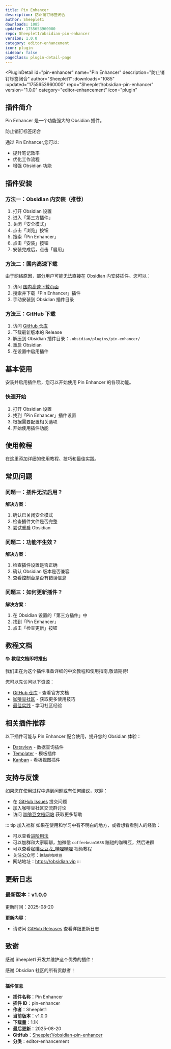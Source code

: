 ```yaml
---
title: Pin Enhancer
description: 防止销钉标签闭合
author: Sheeplet1
downloads: 1085
updated: 1755653960000
repo: Sheeplet1/obsidian-pin-enhancer
version: 1.0.0
category: editor-enhancement
icon: plugin
sidebar: false
pageClass: plugin-detail-page
---
```


<PluginDetail
  id="pin-enhancer"
  name="Pin Enhancer"
  description="防止销钉标签闭合"
  author="Sheeplet1"
  :downloads="1085"
  :updated="1755653960000"
  repo="Sheeplet1/obsidian-pin-enhancer"
  version="1.0.0"
  category="editor-enhancement"
  icon="plugin"
>

<!-- AUTO_GENERATED_START -->
## 插件简介

Pin Enhancer 是一个功能强大的 Obsidian 插件。

防止销钉标签闭合

通过 Pin Enhancer,您可以:

- 提升笔记效率
- 优化工作流程
- 增强 Obsidian 功能

<!-- AUTO_GENERATED_END -->

<!-- AUTO_GENERATED_START -->
## 插件安装

### 方法一：Obsidian 内安装（推荐）

1. 打开 Obsidian 设置
2. 进入「第三方插件」
3. 关闭「安全模式」
4. 点击「浏览」按钮
5. 搜索「Pin Enhancer」
6. 点击「安装」按钮
7. 安装完成后，点击「启用」

### 方法二：国内高速下载

由于网络原因，部分用户可能无法直接在 Obsidian 内安装插件。您可以：

1. 访问 [国内高速下载页面](/zh/documentation/obsidian-plugins-download.html)
2. 搜索并下载「Pin Enhancer」插件
3. 手动安装到 Obsidian 插件目录

### 方法三：GitHub 下载

1. 访问 [GitHub 仓库](https://github.com/Sheeplet1/obsidian-pin-enhancer)
2. 下载最新版本的 Release
3. 解压到 Obsidian 插件目录：`.obsidian/plugins/pin-enhancer/`
4. 重启 Obsidian
5. 在设置中启用插件

## 基本使用

安装并启用插件后，您可以开始使用 Pin Enhancer 的各项功能。

### 快速开始

1. 打开 Obsidian 设置
2. 找到「Pin Enhancer」插件设置
3. 根据需要配置相关选项
4. 开始使用插件功能

<!-- AUTO_GENERATED_END -->

<!-- CUSTOM_CONTENT_START:tutorial -->
## 使用教程

在这里添加详细的使用教程、技巧和最佳实践。

<!-- CUSTOM_CONTENT_END:tutorial -->

<!-- SHARED_CONTENT_START -->
## 常见问题

### 问题一：插件无法启用？

**解决方案**：
1. 确认已关闭安全模式
2. 检查插件文件是否完整
3. 尝试重启 Obsidian

### 问题二：功能不生效？

**解决方案**：
1. 检查插件设置是否正确
2. 确认 Obsidian 版本是否兼容
3. 查看控制台是否有错误信息

### 问题三：如何更新插件？

**解决方案**：
1. 在 Obsidian 设置的「第三方插件」中
2. 找到「Pin Enhancer」
3. 点击「检查更新」按钮

## 教程文档

📚 **教程文档即将推出**

我们正在为这个插件准备详细的中文教程和使用指南,敬请期待!

您可以先访问以下资源：
- [GitHub 仓库](https://github.com/Sheeplet1/obsidian-pin-enhancer) - 查看官方文档
- [咖啡豆社区](/zh/bases/) - 获取更多使用技巧
- [最佳实践](/zh/best-practices/) - 学习社区经验

## 相关插件推荐

以下插件可能与 Pin Enhancer 配合使用，提升您的 Obsidian 体验：

- [Dataview](/zh/plugins/dataview.html) - 数据查询插件
- [Templater](/zh/plugins/templater-obsidian.html) - 模板插件
- [Kanban](/zh/plugins/obsidian-kanban.html) - 看板视图插件

## 支持与反馈

如果您在使用过程中遇到问题或有任何建议，欢迎：

- 在 [GitHub Issues](https://github.com/Sheeplet1/obsidian-pin-enhancer/issues) 提交问题
- 加入咖啡豆社区交流群讨论
- 访问 [咖啡豆文档网站](https://obsidian.vip) 获取更多帮助

::: tip 加入社群
如果在使用和学习中有不明白的地方，或者想看看别人的经验：
- 可以查看[进阶用法](/zh/advanced)
- 可以加群和大家聊聊，加微信 `coffeebean1688` 蹦跶的咖啡豆，然后进群
- 可以查看[咖啡豆豆龙_哔哩哔哩](https://space.bilibili.com/618777356) 视频教程
- 关注公众号：`蹦跶的咖啡豆`
- 网站地址：https://obsidian.vip
:::
<!-- SHARED_CONTENT_END -->

<!-- AUTO_GENERATED_START -->
## 更新日志

### 最新版本：v1.0.0

更新时间：2025-08-20

**更新内容**：
- 请访问 [GitHub Releases](https://github.com/Sheeplet1/obsidian-pin-enhancer/releases) 查看详细更新日志

## 致谢

感谢 Sheeplet1 开发并维护这个优秀的插件！

感谢 Obsidian 社区的所有贡献者！

---

**插件信息**
- **插件名称**：Pin Enhancer
- **插件 ID**：pin-enhancer
- **作者**：Sheeplet1
- **当前版本**：v1.0.0
- **下载量**：1.1K
- **最后更新**：2025-08-20
- **GitHub**：[Sheeplet1/obsidian-pin-enhancer](https://github.com/Sheeplet1/obsidian-pin-enhancer)
- **分类**：editor-enhancement
<!-- AUTO_GENERATED_END -->

</PluginDetail>

